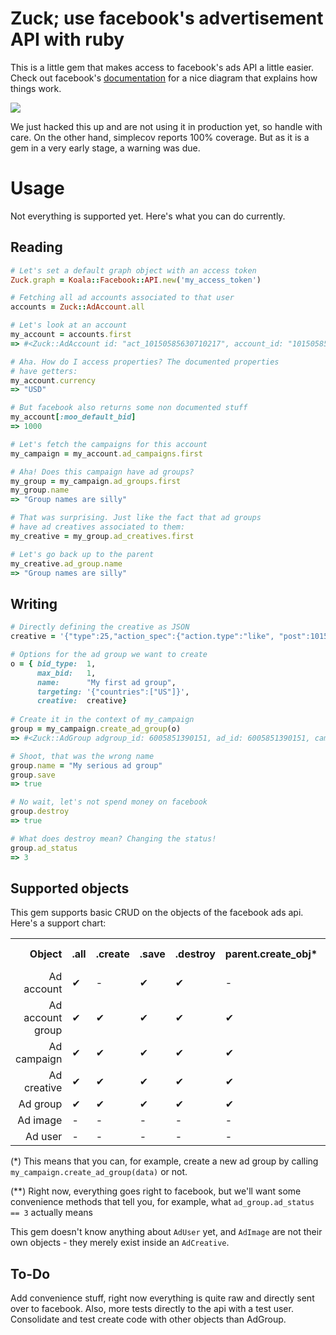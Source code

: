 Zuck; use facebook's advertisement API with ruby
================

This is a little gem that makes access to facebook's 
ads API a little easier. Check out facebook's
[documentation](https://developers.facebook.com/docs/reference/ads-api/)
for a nice diagram that explains how things work.

![](https://dl.dropbox.com/u/1953503/kw29_koelner_gelierzucker_31_oder_diamant_feinster_zucker_462982.jpeg)

We just hacked this up and are not using it in production yet,
so handle with care. On the other hand, simplecov reports 100%
coverage. But as it is a gem in a very early stage, a warning was
due.

Usage
=====

Not everything is supported yet. Here's what you can do currently.


Reading
--------
```ruby
# Let's set a default graph object with an access token
Zuck.graph = Koala::Facebook::API.new('my_access_token')

# Fetching all ad accounts associated to that user
accounts = Zuck::AdAccount.all

# Let's look at an account
my_account = accounts.first
=> #<Zuck::AdAccount id: "act_10150585630710217", account_id: "10150585630710217", name: "", account_status: 1, currency: "USD", timezone_id: 47, timezone_name: "Europe/Berlin", timezone_offset_hours_utc: 2, is_personal: 0, business_name: "Big Mike Alright UG (haftungsbeschr\u00e4nkt)", business_street: "Big Mike Alright UG (haftungsbeschr\u00e4nkt)", business_street2: "J\u00e4gerndorfer Zeile 61", business_city: "Berlin", business_state: "Berlin", business_zip: "12209", business_country_code: "DE", vat_status: 3, daily_spend_limit: 25000, users: [{"uid":501730216,"permissions":[1,2,3,4,5,7],"role":1001}], notification_settings: {"501730216":{"1000":{"1":1},"1001":{"1":1},"1002":{"1":1,"2":60},"1003":{"1":1,"2":60},"1004":{"1":1},"1005":{"1":1},"1006":{"1":1},"1009":{"1":1},"1010":{"1":1},"1011":{"1":1},"2000":{"1":1,"2":60},"2001":{"1":1,"2":60},"2002":{"2":60},"2003":{"1":1,"2":60},"2004":{"1":1,"2":60},"2005":{"1":1,"2":60},"3000":{"1":1,"2":60},"3001":{"1":1,"2":60},"3002":{"2":60},"3003":{"1":1,"2":60},"5000":{"1":1},"6000":{"1":1},"6001":{"1":1},"9000":{"1":1,"2":60},"8000":{"1":1,"2":60}}}, capabilities: [], balance: 0, moo_default_conversion_bid: 1000, moo_default_bid: 1000> 

# Aha. How do I access properties? The documented properties
# have getters:
my_account.currency
=> "USD"    

# But facebook also returns some non documented stuff
my_account[:moo_default_bid]
=> 1000

# Let's fetch the campaigns for this account
my_campaign = my_account.ad_campaigns.first

# Aha! Does this campaign have ad groups?
my_group = my_campaign.ad_groups.first
my_group.name
=> "Group names are silly"

# That was surprising. Just like the fact that ad groups
# have ad creatives associated to them:
my_creative = my_group.ad_creatives.first

# Let's go back up to the parent
my_creative.ad_group.name
=> "Group names are silly"
```

Writing
--------

```ruby
# Directly defining the creative as JSON
creative = '{"type":25,"action_spec":{"action.type":"like", "post":10150420410887685}}'

# Options for the ad group we want to create
o = { bid_type:  1,
      max_bid:   1,
      name:      "My first ad group",
      targeting: '{"countries":["US"]}',
      creative:  creative}
      
# Create it in the context of my_campaign
group = my_campaign.create_ad_group(o)
=> #<Zuck::AdGroup adgroup_id: 6005851390151, ad_id: 6005851390151, campaign_id: 6005851032951, name: "My first ad group", adgroup_status: 4, bid_type: 1, max_bid: "1", bid_info: {"1":"1"}, ad_status: 4, account_id: "10150585630710217", id: "6005851390151", creative_ids: [6005851371551], targeting: {"countries":["US"],"friends_of_connections":[{"id":"6005851366351","name":null}]}, conversion_specs: [{"action.type":"like","post":"10150420410887685"}], start_time: null, end_time: null, updated_time: 1343916568, created_time: 1343916568>

# Shoot, that was the wrong name
group.name = "My serious ad group"
group.save
=> true

# No wait, let's not spend money on facebook
group.destroy
=> true

# What does destroy mean? Changing the status!
group.ad_status
=> 3
```

Supported objects
-----------------

This gem supports basic CRUD on the objects of the facebook ads api.
Here's a support chart:

<table>
  <tr>
    <th style="text-align:right">Object</th>
    <th style="text-align:center">.all</th>
    <th style="text-align:center">.create</th>
    <th style="text-align:center">.save</th>
    <th style="text-align:center">.destroy</th>
    <th style="text-align:center">parent.create_obj*</th>
    <th style="text-align:center">Convenience methods**</th>
  </tr>
  <tr><td style="text-align: right">Ad account</td>       <td>✔</td><td>-</td><td>✔</td><td>✔</td><td>-</td><td>-</td></tr>
  <tr><td style="text-align: right">Ad account group</td> <td>✔</td><td>✔</td><td>✔</td><td>✔</td><td>✔</td><td>-</td></tr>
  <tr><td style="text-align: right">Ad campaign</td>      <td>✔</td><td>✔</td><td>✔</td><td>✔</td><td>✔</td><td>-</td></tr>
  <tr><td style="text-align: right">Ad creative</td>      <td>✔</td><td>✔</td><td>✔</td><td>✔</td><td>✔</td><td>-</td></tr>
  <tr><td style="text-align: right">Ad group</td>         <td>✔</td><td>✔</td><td>✔</td><td>✔</td><td>✔</td><td>-</td></tr>
  <tr><td style="text-align: right">Ad image</td>         <td>-</td><td>-</td><td>-</td><td>-</td><td>-</td><td>-</td></tr>
  <tr><td style="text-align: right">Ad user</td>          <td>-</td><td>-</td><td>-</td><td>-</td><td>-</td><td>-</td></tr>
</table>

(*) This means that you can, for example, create a new ad group by calling
`my_campaign.create_ad_group(data)` or not.

(**) Right now, everything goes right to facebook, but we'll want some 
convenience methods that tell you, for example, what
`ad_group.ad_status == 3` actually means

This gem doesn't know anything about `AdUser` yet, and `AdImage` are
not their own objects - they merely exist inside an `AdCreative`.

To-Do
-----

Add convenience stuff, right now everything is quite raw and directly
sent over to facebook. Also, more tests directly to the api with a test
user. Consolidate and test create code with other objects than AdGroup.
